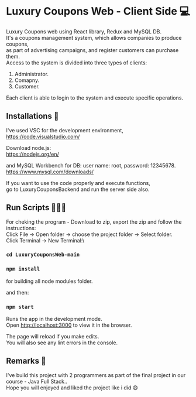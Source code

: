 # Luxury Coupons Web - Client Side 💻

Luxury Coupons web using React library, Redux and MySQL DB.\
It's a coupons management system, which allows companies to produce coupons,\
as part of advertising campaigns, and register customers can purchase them.\
Access to the system is divided into three types of clients:
1. Administrator.
2. Comapny.
3. Customer.

Each client is able to login to the system and execute specific operations.

## Installations 🔧

I've used VSC for the development environment,\
https://code.visualstudio.com/

Download node.js:\
https://nodejs.org/en/

and MySQL Workbench for DB: user name: root, password: 12345678.\
https://www.mysql.com/downloads/

If you want to use the code properly and execute functions,\
go to LuxuryCouponsBackend and run the server side also.

## Run Scripts 👩🏻‍💻
For cheking the program - Download to zip, export the zip and follow the instructions:\
Click File -> Open folder -> choose the project folder -> Select folder.\
Click Terminal -> New Terminal:\
### `cd LuxuryCouponsWeb-main`
### `npm install`
for building all node modules folder.

and then:
### `npm start`

Runs the app in the development mode.\
Open [http://localhost:3000](http://localhost:3000) to view it in the browser.

The page will reload if you make edits.\
You will also see any lint errors in the console.

## Remarks 📝
I've build this project with 2 programmers as part of the final project in our course - Java Full Stack..\
Hope you will enjoyed and liked the project like i did 😄
